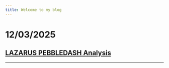 ```yaml
---
title: Welcome to my blog
---
```


# 12/03/2025  

## [LAZARUS PEBBLEDASH Analysis](https://cedricg-mirror.github.io/2025/03/10/PebbleDash.html)  

---  




